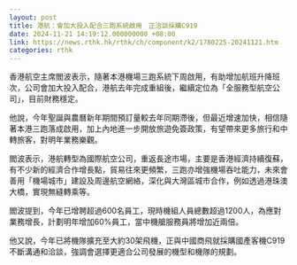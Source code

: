```yaml
---
layout: post
title: 港航：會加大投入配合三跑系統啟用　正洽談採購C919
date: 2024-11-21 14:19:12.000000000 +08:00
link: https://news.rthk.hk/rthk/ch/component/k2/1780225-20241121.htm
categories: rthk
---
```


香港航空主席閻波表示，隨著本港機場三跑系統下周啟用，有助增加航班升降班次，公司會加大投入配合，港航去年完成重組後，繼續定位為「全服務型航空公司」，目前財務穩定。

他說，今年聖誕與農曆新年期間預訂量較去年同期滯後，但最近增速加快，相信隨著本港三跑落成啟用，加上內地進一步開放旅遊免簽政策，有望帶來更多旅行和中轉旅客，對明年業務樂觀。

閻波表示，港航轉型為國際航空公司，重返長途市場，主要是香港經濟持續復蘇，有不少新的經濟合作增長點，貿易往來更頻繁，三跑亦增強機場吞吐能力，未來會善用「機場城市」建設及周邊航空網絡，深化與大灣區城市合作，例如透過港珠澳大橋，實現無縫轉乘等。

閻波提到，今年已增聘超過600名員工，現時機組人員總數超過1200人，為應對業務增長，計劃明年增加60%員工，當中機艙服務員將增加近兩倍。

他又說，今年已將機隊擴充至大約30架飛機，正與中國商飛就採購國產客機C919不斷溝通和洽談，強調會選擇更適合公司發展的機型和機隊的規劃。
